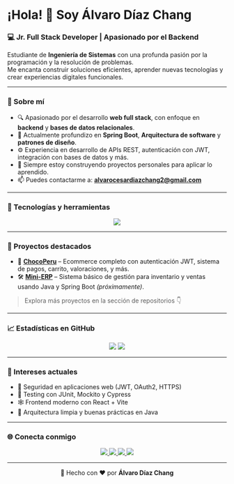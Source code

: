 <h1>¡Hola! 👋 Soy Álvaro Díaz Chang</h1>
<h3>💻 Jr. Full Stack Developer | Apasionado por el Backend</h3>

<p>
  Estudiante de <strong>Ingeniería de Sistemas</strong> con una profunda pasión por la programación y la resolución de problemas. <br>
  Me encanta construir soluciones eficientes, aprender nuevas tecnologías y crear experiencias digitales funcionales.
</p>

---

### 🧠 Sobre mí

- 🔍 Apasionado por el desarrollo **web full stack**, con enfoque en **backend** y **bases de datos relacionales**.
- 🌱 Actualmente profundizo en **Spring Boot**, **Arquitectura de software** y **patrones de diseño**.
- ⚙️ Experiencia en desarrollo de APIs REST, autenticación con JWT, integración con bases de datos y más.
- 🚀 Siempre estoy construyendo proyectos personales para aplicar lo aprendido.
- 📫 Puedes contactarme a: **alvarocesardiazchang2@gmail.com**

---

### 🚀 Tecnologías y herramientas

<p align="center">
  <img src="https://skillicons.dev/icons?i=html,css,js,ts,java,cs,python,mysql,postgres,spring,react,redux,vite,git,github,vscode,figma,bootstrap,tailwind" />
</p>

---

### 📌 Proyectos destacados

- 🎯 **[ChocoPeru](https://github.com/alvaro234214125/chocoperu)** – Ecommerce completo con autenticación JWT, sistema de pagos, carrito, valoraciones, y más.  
- 🛠️ **[Mini-ERP](#)** – Sistema básico de gestión para inventario y ventas usando Java y Spring Boot *(próximamente)*.

> Explora más proyectos en la sección de repositorios 👇

---

### 📈 Estadísticas en GitHub

<p align="center">
  <img src="https://github-readme-stats.vercel.app/api/top-langs/?username=alvaro234214125&layout=compact&theme=github_dark&langs_count=10" />
  <img src="https://github-readme-stats.vercel.app/api?username=alvaro234214125&show_icons=true&theme=github_dark&hide=issues&count_private=true" />
</p>

---

### 🧩 Intereses actuales

- 🔐 Seguridad en aplicaciones web (JWT, OAuth2, HTTPS)
- 🧪 Testing con JUnit, Mockito y Cypress
- 🕸️ Frontend moderno con React + Vite
- 🧱 Arquitectura limpia y buenas prácticas en Java

---

### 🌐 Conecta conmigo

<p align="center">
  <a href="https://linkedin.com/in/alvarodiazchang" target="_blank">
    <img src="https://img.shields.io/badge/LinkedIn-blue?logo=linkedin&style=for-the-badge&logoColor=white" />
  </a>
  <a href="mailto:alvarocesardiazchang2@gmail.com">
    <img src="https://img.shields.io/badge/Gmail-red?logo=gmail&style=for-the-badge&logoColor=white" />
  </a>
  <a href="https://facebook.com/alvaro.suha" target="_blank">
    <img src="https://img.shields.io/badge/Facebook-1877F2?logo=facebook&style=for-the-badge&logoColor=white" />
  </a>
  <a href="https://instagram.com/diaz.alvaroo" target="_blank">
    <img src="https://img.shields.io/badge/Instagram-E4405F?logo=instagram&style=for-the-badge&logoColor=white" />
  </a>
</p>

---

<p align="center">
  📌 Hecho con ❤️ por <strong>Álvaro Díaz Chang</strong>
</p>
